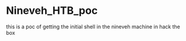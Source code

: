 # Nineveh_HTB_poc

this is a poc of getting the initial shell in the nineveh machine in hack the box
